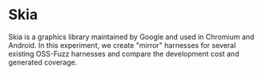 # Skia

Skia is a graphics library maintained by Google and used in Chromium and Android. In this experiment, we create "mirror" harnesses for several existing OSS-Fuzz harnesses and compare the development cost and generated coverage.

